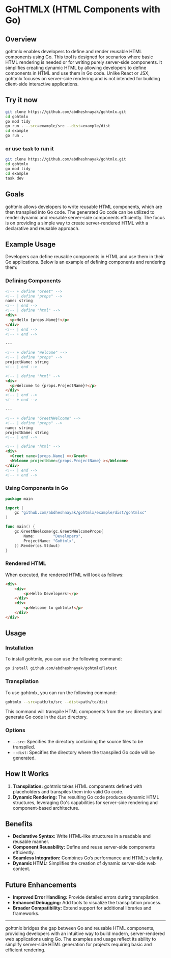 # GoHTMLX (HTML Components with Go)

## Overview

gohtmlx enables developers to define and render reusable HTML components using Go. This tool is designed for scenarios where basic HTML rendering is needed or for writing purely server-side components. It simplifies creating dynamic HTML by allowing developers to define components in HTML and use them in Go code. Unlike React or JSX, gohtmlx focuses on server-side rendering and is not intended for building client-side interactive applications.

## Try it now

```bash
git clone https://github.com/abdheshnayak/gohtmlx.git
cd gohtmlx
go mod tidy
go run . --src=example/src --dist=example/dist
cd example
go run .
```

### or use `task` to run it

```bash
git clone https://github.com/abdheshnayak/gohtmlx.git
cd gohtmlx
go mod tidy
cd example
task dev
```

## Goals

gohtmlx allows developers to write reusable HTML components, which are then transpiled into Go code. The generated Go code can be utilized to render dynamic and reusable server-side components efficiently. The focus is on providing a simple way to create server-rendered HTML with a declarative and reusable approach.

## Example Usage

Developers can define reusable components in HTML and use them in their Go applications. Below is an example of defining components and rendering them:

### Defining Components

```html
<!-- + define "Greet" -->
<!-- | define "props" -->
name: string
<!-- | end -->
<!-- | define "html" -->
<div>
  <p>Hello {props.Name}!</p>
</div>
<!-- | end -->
<!-- + end -->

---

<!-- + define "Welcome" -->
<!-- | define "props" -->
projectName: string
<!-- | end -->

<!-- | define "html" -->
<div>
  <p>Welcome to {props.ProjectName}!</p>
</div>
<!-- | end -->
<!-- + end -->

---

<!-- + define "GreetNWelcome" -->
<!-- | define "props" -->
name: string
projectName: string
<!-- | end -->

<!-- | define "html" -->
<div>
  <Greet name={props.Name} ></Greet>
  <Welcome projectName={props.ProjectName} ></Welcome>
</div>
<!-- | end -->
<!-- + end -->
```

### Using Components in Go

```go
package main

import (
    gc "github.com/abdheshnayak/gohtmlx/example/dist/gohtmlxc"
)

func main() {
    gc.GreetNWelcome(gc.GreetNWelcomeProps{
		Name:        "Developers",
		ProjectName: "GoHtmlx",
	}).Render(os.Stdout)
}
```

### Rendered HTML

When executed, the rendered HTML will look as follows:

```html
<div>
    <div>
        <p>Hello Developers!</p>
    </div>
    <div>
        <p>Welcome to gohtmlx!</p>
    </div>
</div>
```

## Usage

### Installation

To install gohtmlx, you can use the following command:

```bash
go install github.com/abdheshnayak/gohtmlx@latest
```

### Transpilation

To use gohtmlx, you can run the following command:

```bash
gohtmlx --src=path/to/src --dist=path/to/dist
```

This command will transpile HTML components from the `src` directory and generate Go code in the `dist` directory.

### Options

- `--src`: Specifies the directory containing the source files to be transpiled.
- `--dist`: Specifies the directory where the transpiled Go code will be generated.

## How It Works

1. **Transpilation:** gohtmlx takes HTML components defined with placeholders and transpiles them into valid Go code.
3. **Dynamic Rendering:** The resulting Go code produces dynamic HTML structures, leveraging Go's capabilities for server-side rendering and component-based architecture.

## Benefits

- **Declarative Syntax:** Write HTML-like structures in a readable and reusable manner.
- **Component Reusability:** Define and reuse server-side components efficiently.
- **Seamless Integration:** Combines Go’s performance and HTML's clarity.
- **Dynamic HTML:** Simplifies the creation of dynamic server-side web content.

## Future Enhancements

- **Improved Error Handling:** Provide detailed errors during transpilation.
- **Enhanced Debugging:** Add tools to visualize the transpilation process.
- **Broader Compatibility:** Extend support for additional libraries and frameworks.

---

gohtmlx bridges the gap between Go and reusable HTML components, providing developers with an intuitive way to build modern, server-rendered web applications using Go. The examples and usage reflect its ability to simplify server-side HTML generation for projects requiring basic and efficient rendering.
